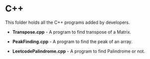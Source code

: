 # C++

This folder holds all the C++ programs added by developers.

- **Transpose.cpp** - A program to find transpose of a Matrix.

- **PeakFinding.cpp** - A program to find the peak of an array.

- **LeetcodePalindrome.cpp** - A program to find Palindrome or not.
